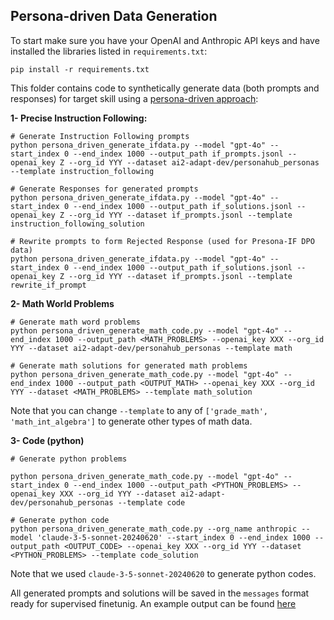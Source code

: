 ## Persona-driven Data Generation


To start make sure you have your OpenAI and Anthropic API keys and have installed the libraries listed in `requirements.txt`:

```
pip install -r requirements.txt
```

This folder contains code to synthetically generate data (both prompts and responses) for target skill using a [persona-driven approach](https://arxiv.org/pdf/2406.20094):


**1- Precise Instruction Following:**

```
# Generate Instruction Following prompts
python persona_driven_generate_ifdata.py --model "gpt-4o" --start_index 0 --end_index 1000 --output_path if_prompts.jsonl --openai_key Z --org_id YYY --dataset ai2-adapt-dev/personahub_personas --template instruction_following

# Generate Responses for generated prompts
python persona_driven_generate_ifdata.py --model "gpt-4o" --start_index 0 --end_index 1000 --output_path if_solutions.jsonl --openai_key Z --org_id YYY --dataset if_prompts.jsonl --template instruction_following_solution

# Rewrite prompts to form Rejected Response (used for Presona-IF DPO data)
python persona_driven_generate_ifdata.py --model "gpt-4o" --start_index 0 --end_index 1000 --output_path if_solutions.jsonl --openai_key Z --org_id YYY --dataset if_prompts.jsonl --template rewrite_if_prompt
```


**2- Math World Problems**
```
# Generate math word problems
python persona_driven_generate_math_code.py --model "gpt-4o" --end_index 1000 --output_path <MATH_PROBLEMS> --openai_key XXX --org_id YYY --dataset ai2-adapt-dev/personahub_personas --template math

# Generate math solutions for generated math problems
python persona_driven_generate_math_code.py --model "gpt-4o" --end_index 1000 --output_path <OUTPUT_MATH> --openai_key XXX --org_id YYY --dataset <MATH_PROBLEMS> --template math_solution 
```
Note that you can change `--template` to any of `['grade_math', 'math_int_algebra']` to generate other types of math data.



**3- Code (python)**
```
# Generate python problems

python persona_driven_generate_math_code.py --model "gpt-4o" --start_index 0 --end_index 1000 --output_path <PYTHON_PROBLEMS> --openai_key XXX --org_id YYY --dataset ai2-adapt-dev/personahub_personas --template code 

# Generate python code
python persona_driven_generate_math_code.py --org_name anthropic --model 'claude-3-5-sonnet-20240620' --start_index 0 --end_index 1000 --output_path <OUTPUT_CODE> --openai_key XXX --org_id YYY --dataset <PYTHON_PROBLEMS> --template code_solution 
```
Note that we used `claude-3-5-sonnet-20240620` to generate python codes.


All generated prompts and solutions will be saved in the `messages` format ready for supervised finetunig. An example output can be found [here](https://huggingface.co/datasets/ai2-adapt-dev/personahub_math_v5_regen_149960)
